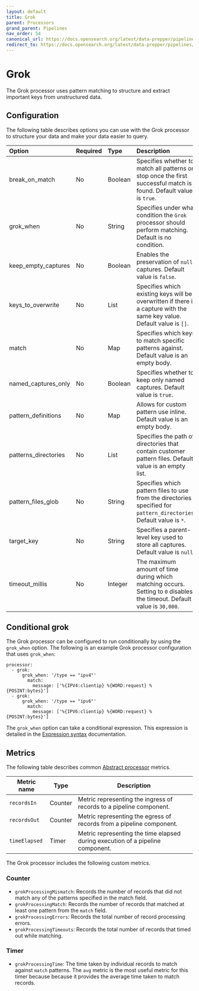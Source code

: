 ```yaml
---
layout: default
title: Grok
parent: Processors
grand_parent: Pipelines
nav_order: 54
canonical_url: https://docs.opensearch.org/latest/data-prepper/pipelines/configuration/processors/grok/
redirect_to: https://docs.opensearch.org/latest/data-prepper/pipelines/configuration/processors/grok/
---
```


# Grok

The Grok processor uses pattern matching to structure and extract important keys from unstructured data.

## Configuration

The following table describes options you can use with the Grok processor to structure your data and make your data easier to query.

Option | Required | Type | Description
:--- | :--- | :--- | :---
break_on_match | No | Boolean | Specifies whether to match all patterns or stop once the first successful match is found. Default value is `true`.
grok_when | No | String | Specifies under what condition the `Grok` processor should perform matching. Default is no condition.
keep_empty_captures | No | Boolean | Enables the preservation of `null` captures. Default value is `false`.
keys_to_overwrite | No | List | Specifies which existing keys will be overwritten if there is a capture with the same key value. Default value is `[]`.
match | No | Map | Specifies which keys to match specific patterns against. Default value is an empty body.
named_captures_only | No | Boolean | Specifies whether to keep only named captures. Default value is `true`.
pattern_definitions | No | Map | Allows for custom pattern use inline. Default value is an empty body.
patterns_directories | No | List | Specifies the path of directories that contain customer pattern files. Default value is an empty list.
pattern_files_glob | No | String | Specifies which pattern files to use from the directories specified for `pattern_directories`. Default value is `*`.
target_key | No | String | Specifies a parent-level key used to store all captures. Default value is `null`.
timeout_millis | No | Integer | The maximum amount of time during which matching occurs. Setting to `0` disables the timeout. Default value is `30,000`.

<!---## Configuration

Content will be added to this section.--->

## Conditional grok

The Grok processor can be configured to run conditionally by using the `grok_when` option. The following is an example Grok processor configuration that uses `grok_when`:
```
processor:
  - grok:
      grok_when: '/type == "ipv4"'
        match:
          message: ['%{IPV4:clientip} %{WORD:request} %{POSINT:bytes}']
  - grok:
      grok_when: '/type == "ipv6"'
        match:
          message: ['%{IPV6:clientip} %{WORD:request} %{POSINT:bytes}']
```
The `grok_when` option can take a conditional expression. This expression is detailed in the [Expression syntax](https://docs.opensearch.org/latest/data-prepper/pipelines/expression-syntax/) documentation.

## Metrics

The following table describes common [Abstract processor](https://github.com/opensearch-project/data-prepper/blob/main/data-prepper-api/src/main/java/org/opensearch/dataprepper/model/processor/AbstractProcessor.java) metrics.

| Metric name | Type | Description |
| ------------- | ---- | -----------|
| `recordsIn` | Counter | Metric representing the ingress of records to a pipeline component. |
| `recordsOut` | Counter | Metric representing the egress of records from a pipeline component. |
| `timeElapsed` | Timer | Metric representing the time elapsed during execution of a pipeline component. |

The Grok processor includes the following custom metrics.

### Counter

* `grokProcessingMismatch`: Records the number of records that did not match any of the patterns specified in the match field.
* `grokProcessingMatch`: Records the number of records that matched at least one pattern from the `match` field.
* `grokProcessingErrors`: Records the total number of record processing errors.
* `grokProcessingTimeouts`: Records the total number of records that timed out while matching.

### Timer

* `grokProcessingTime`: The time taken by individual records to match against `match` patterns. The `avg` metric is the most useful metric for this timer because because it provides the average time taken to match records.
